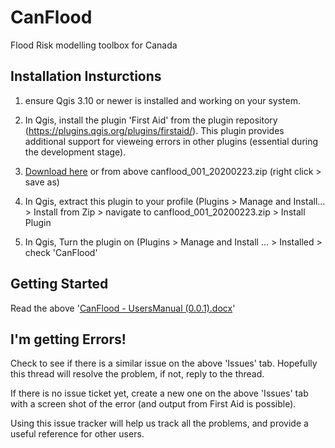 # CanFlood
Flood Risk modelling toolbox for Canada


## Installation Insturctions 

1) ensure Qgis 3.10 or newer is installed and working on your system. 

2) In Qgis, install the plugin 'First Aid' from the plugin repository (https://plugins.qgis.org/plugins/firstaid/). This plugin provides additional support for vieweing errors in other plugins (essential during the development stage).

3) [Download here](https://github.com/IBIGroupCanWest/CanFlood/blob/master/canflood_001_20200223.zip) or from above canflood_001_20200223.zip (right click > save as) 

4) In Qgis, extract this plugin to your profile (Plugins > Manage and Install... > Install from Zip > navigate to canflood_001_20200223.zip > Install Plugin

5) In Qgis, Turn the plugin on (Plugins > Manage and Install ... > Installed > check 'CanFlood'

## Getting Started

Read the above '[CanFlood - UsersManual (0.0.1).docx](https://github.com/IBIGroupCanWest/CanFlood/raw/master/CanFlood%20-%20UsersManual%20(0.0.1).docx)'


## I'm getting Errors!
Check to see if there is a similar issue on the above 'Issues' tab.  Hopefully this thread will resolve the problem, if not, reply to the thread.

If there is no issue ticket yet, create a new one on the above 'Issues' tab with a screen shot of the error (and output from First Aid is possible). 

Using this issue tracker will help us track all the problems, and provide a useful reference for other users.
